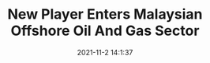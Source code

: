 ---
"title": "New Player Enters Malaysian Offshore Oil And Gas Sector"
"date": "2021-11-2 14:1:37"
"feed_name": "RIGZONE"
"feed_website": "http://www.rigzone.com/"
"feed_rss": "http://www.rigzone.com/news/rss/rigzone_latest.aspx"
"link": "https://www.rigzone.com/news/new_player_enters_malaysian_offshore_oil_and_gas_sector-02-nov-2021-166893-article/?rss=true"
"source": "None"
"file": "_posts/2021-1-1-a9e337e937329191d2ccca2802eca380732ac6e9.md"
"accident": "0"
"drilling": "0"
"dead": "0"
"injured": "0"
"arrested": "0"
"place": "unknown place"
"where": "unknown site"
"causes": "unknown"
"place_uri": "unknown place"
---